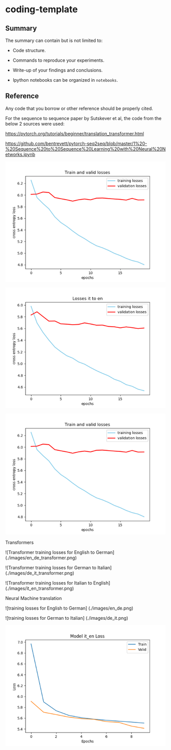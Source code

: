 # coding-template

## Summary

The summary can contain but is not limited to:

- Code structure.

- Commands to reproduce your experiments.

- Write-up of your findings and conclusions.

- Ipython notebooks can be organized in `notebooks`.

## Reference

Any code that you borrow or other reference should be properly cited.

For the sequence to sequence paper by Sutskever et al, the code from the below 2 sources were used:

https://pytorch.org/tutorials/beginner/translation_transformer.html

https://github.com/bentrevett/pytorch-seq2seq/blob/master/1%20-%20Sequence%20to%20Sequence%20Learning%20with%20Neural%20Networks.ipynb



![LSTM training losses for German to Italian](./images/seq2seq_losses_epochs20_de_it.png)

![LSTM training losses for Italian to English](./images/seq2seq_losses_epochs20_it_en.png)

![LSTM training losses for English to German](./images/seq2seq_losses_epochs20_de_it.png)




Transformers

![Transformer training losses for English to German] (./images/en_de_transformer.png)

![Transformer training losses for German to Italian] (./images/de_it_transformer.png)

![Transformer training losses for Italian to English] (./images/it_en_transformer.png)


Neural Machine translation

![training losses for English to German] (./images/en_de.png)

![training losses for German to Italian] (./images/de_it.png)

![training losses for Italian to English](./images/it_en.png)
